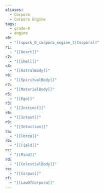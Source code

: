 ```yaml
---
aliases:
  - Corpora
  - Corpora Engine
tags:
  - grade-0
  - engine
r0:
  - "[[spark_0_corpora_engine_t|Corpora]]"
r1:
  - "[[Heart]]"
r2:
  - "[[Shell]]"
r4:
  - "[[AstralBody]]"
r8:
  - "[[SpiritualBody]]"
r7:
  - "[[MaterialBody]]"
r5:
  - "[[Ego]]"
r3:
  - "[[Instinct]]"
r6:
  - "[[Intent]]"
r9:
  - "[[Intuition]]"
ra:
  - "[[Force]]"
rb:
  - "[[Field]]"
rc:
  - "[[Mind]]"
rd:
  - "[[CelestialBody]]"
re:
  - "[[Corpus]]"
rf:
  - "[[LawOfCorpora]]"
---
```

